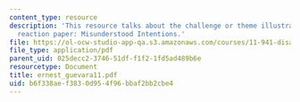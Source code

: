 ```yaml
---
content_type: resource
description: 'This resource talks about the challenge or theme illustrated by the
  reaction paper: Misunderstood Intentions.'
file: https://ol-ocw-studio-app-qa.s3.amazonaws.com/courses/11-941-disaster-vulnerability-and-resilience-spring-2005/b6f338aef3830d954f96bbaf2bb2cbe4_ernest_guevara11.pdf
file_type: application/pdf
parent_uid: 025decc2-3746-51df-f1f2-1fd5ad489b6e
resourcetype: Document
title: ernest_guevara11.pdf
uid: b6f338ae-f383-0d95-4f96-bbaf2bb2cbe4
---
```

